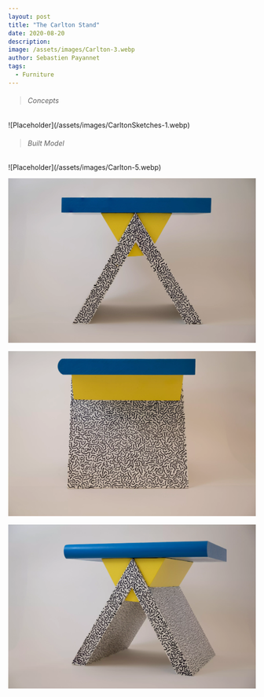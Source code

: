 ```yaml
---
layout: post
title: "The Carlton Stand"
date: 2020-08-20
description: 
image: /assets/images/Carlton-3.webp
author: Sebastien Payannet
tags: 
  - Furniture
---
```


<blockquote>
<h6>Concepts</h6>
</blockquote>
![Placeholder](/assets/images/CarltonSketches-1.webp)

<blockquote>
<h6>Built Model</h6>
</blockquote>
![Placeholder](/assets/images/Carlton-5.webp)

![Placeholder](/assets/images/Carlton-2.webp)

![Placeholder](/assets/images/Carlton-4.webp)

![Placeholder](/assets/images/Carlton-3.webp)



